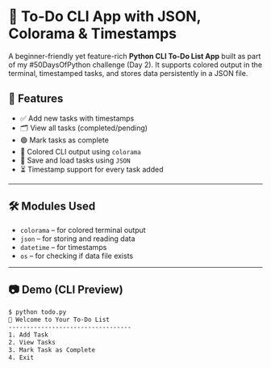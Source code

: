 # 📝 To-Do CLI App with JSON, Colorama & Timestamps

A beginner-friendly yet feature-rich **Python CLI To-Do List App** built as part of my #50DaysOfPython challenge (Day 2). It supports colored output in the terminal, timestamped tasks, and stores data persistently in a JSON file.

## 📌 Features

- ✅ Add new tasks with timestamps
- 🗂️ View all tasks (completed/pending)
- 🟢 Mark tasks as complete
- 🧠 Colored CLI output using `colorama`
- 💾 Save and load tasks using `JSON`
- ⏳ Timestamp support for every task added

---

## 🛠️ Modules Used

- `colorama` – for colored terminal output  
- `json` – for storing and reading data  
- `datetime` – for timestamps  
- `os` – for checking if data file exists

---

## 📷 Demo (CLI Preview)

```bash
$ python todo.py
📝 Welcome to Your To-Do List
----------------------------------
1. Add Task
2. View Tasks
3. Mark Task as Complete
4. Exit
